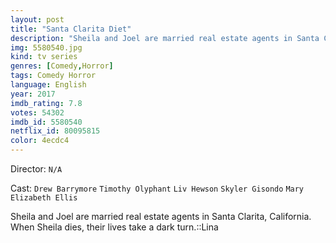 ```yaml
---
layout: post
title: "Santa Clarita Diet"
description: "Sheila and Joel are married real estate agents in Santa Clarita, California. When Sheila dies, their lives take a dark turn.::Lina.."
img: 5580540.jpg
kind: tv series
genres: [Comedy,Horror]
tags: Comedy Horror 
language: English
year: 2017
imdb_rating: 7.8
votes: 54302
imdb_id: 5580540
netflix_id: 80095815
color: 4ecdc4
---
```

Director: `N/A`  

Cast: `Drew Barrymore` `Timothy Olyphant` `Liv Hewson` `Skyler Gisondo` `Mary Elizabeth Ellis` 

Sheila and Joel are married real estate agents in Santa Clarita, California. When Sheila dies, their lives take a dark turn.::Lina